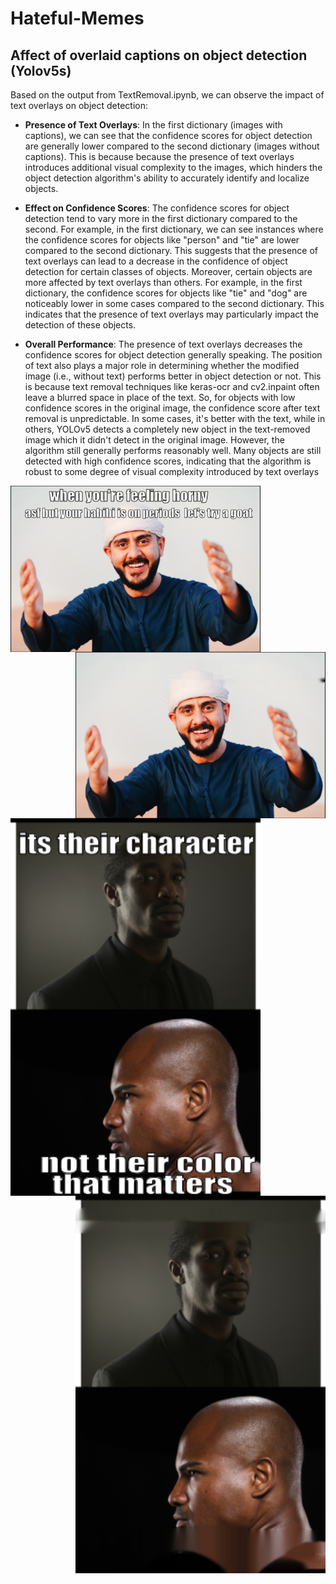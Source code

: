 # Hateful-Memes

## Affect of overlaid captions on object detection (Yolov5s)
Based on the output from TextRemoval.ipynb, we can observe the impact of text overlays on object detection:

* **Presence of Text Overlays**: In the first dictionary (images with captions), we can see that the confidence scores for object detection are generally lower compared to the second dictionary (images without captions). This is because because the presence of text overlays introduces additional visual complexity to the images, which hinders the object detection algorithm's ability to accurately identify and localize objects.

* **Effect on Confidence Scores**: The confidence scores for object detection tend to vary more in the first dictionary compared to the second. For example, in the first dictionary, we can see instances where the confidence scores for objects like "person" and "tie" are lower compared to the second dictionary. This suggests that the presence of text overlays can lead to a decrease in the confidence of object detection for certain classes of objects. Moreover, certain objects are more affected by text overlays than others. For example, in the first dictionary, the confidence scores for objects like "tie" and "dog" are noticeably lower in some cases compared to the second dictionary. This indicates that the presence of text overlays may particularly impact the detection of these objects.

* **Overall Performance**: The presence of text overlays decreases the confidence scores for object detection generally speaking. The position of text also plays a major role in determining whether the modified image (i.e., without text) performs better in object detection or not. This is because text removal techniques like keras-ocr and cv2.inpaint often leave a blurred space in place of the text. So, for objects with low confidence scores in the original image, the confidence score after text removal is unpredictable. In some cases, it's better with the text, while in others, YOLOv5 detects a completely new object in the text-removed image which it didn't detect in the original image. However, the algorithm still generally performs reasonably well. Many objects are still detected with high confidence scores, indicating that the algorithm is robust to some degree of visual complexity introduced by text overlays

<img align="left" width = "400" src="images/01235.png">
<img align="right" width = "400" src="images/01235_modified.png">
<br />
<br />
<img align="left" width = "400" src="images/42953.png">
<img align="right" width = "400" src="images/42953_modified.png">

